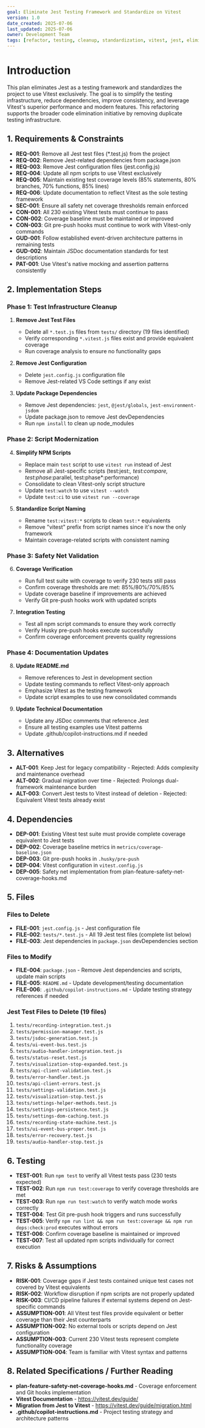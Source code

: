 ```yaml
---
goal: Eliminate Jest Testing Framework and Standardize on Vitest
version: 1.0
date_created: 2025-07-06
last_updated: 2025-07-06
owner: Development Team
tags: [refactor, testing, cleanup, standardization, vitest, jest, elimination]
---
```


# Introduction

This plan eliminates Jest as a testing framework and standardizes the project to use Vitest exclusively. The goal is to simplify the testing infrastructure, reduce dependencies, improve consistency, and leverage Vitest's superior performance and modern features. This refactoring supports the broader code elimination initiative by removing duplicate testing infrastructure.

## 1. Requirements & Constraints

- **REQ-001**: Remove all Jest test files (*.test.js) from the project
- **REQ-002**: Remove Jest-related dependencies from package.json
- **REQ-003**: Remove Jest configuration files (jest.config.js)
- **REQ-004**: Update all npm scripts to use Vitest exclusively
- **REQ-005**: Maintain existing test coverage levels (85% statements, 80% branches, 70% functions, 85% lines)
- **REQ-006**: Update documentation to reflect Vitest as the sole testing framework
- **SEC-001**: Ensure all safety net coverage thresholds remain enforced
- **CON-001**: All 230 existing Vitest tests must continue to pass
- **CON-002**: Coverage baseline must be maintained or improved
- **CON-003**: Git pre-push hooks must continue to work with Vitest-only commands
- **GUD-001**: Follow established event-driven architecture patterns in remaining tests
- **GUD-002**: Maintain JSDoc documentation standards for test descriptions
- **PAT-001**: Use Vitest's native mocking and assertion patterns consistently

## 2. Implementation Steps

### Phase 1: Test Infrastructure Cleanup
1. **Remove Jest Test Files**
   - Delete all `*.test.js` files from `tests/` directory (19 files identified)
   - Verify corresponding `*.vitest.js` files exist and provide equivalent coverage
   - Run coverage analysis to ensure no functionality gaps

2. **Remove Jest Configuration**
   - Delete `jest.config.js` configuration file
   - Remove Jest-related VS Code settings if any exist

3. **Update Package Dependencies**
   - Remove Jest dependencies: `jest`, `@jest/globals`, `jest-environment-jsdom`
   - Update package.json to remove Jest devDependencies
   - Run `npm install` to clean up node_modules

### Phase 2: Script Modernization  
4. **Simplify NPM Scripts**
   - Replace main `test` script to use `vitest run` instead of Jest
   - Remove all Jest-specific scripts (test:jest:*, test:compare, test:phase*:parallel, test:phase*:performance)
   - Consolidate to clean Vitest-only script structure
   - Update `test:watch` to use `vitest --watch`
   - Update `test:ci` to use `vitest run --coverage`

5. **Standardize Script Naming**
   - Rename `test:vitest:*` scripts to clean `test:*` equivalents
   - Remove "vitest" prefix from script names since it's now the only framework
   - Maintain coverage-related scripts with consistent naming

### Phase 3: Safety Net Validation
6. **Coverage Verification**
   - Run full test suite with coverage to verify 230 tests still pass
   - Confirm coverage thresholds are met: 85%/80%/70%/85%
   - Update coverage baseline if improvements are achieved
   - Verify Git pre-push hooks work with updated scripts

7. **Integration Testing**
   - Test all npm script commands to ensure they work correctly
   - Verify Husky pre-push hooks execute successfully
   - Confirm coverage enforcement prevents quality regressions

### Phase 4: Documentation Updates
8. **Update README.md**
   - Remove references to Jest in development section
   - Update testing commands to reflect Vitest-only approach
   - Emphasize Vitest as the testing framework
   - Update script examples to use new consolidated commands

9. **Update Technical Documentation**
   - Update any JSDoc comments that reference Jest
   - Ensure all testing examples use Vitest patterns
   - Update .github/copilot-instructions.md if needed

## 3. Alternatives

- **ALT-001**: Keep Jest for legacy compatibility - Rejected: Adds complexity and maintenance overhead
- **ALT-002**: Gradual migration over time - Rejected: Prolongs dual-framework maintenance burden  
- **ALT-003**: Convert Jest tests to Vitest instead of deletion - Rejected: Equivalent Vitest tests already exist

## 4. Dependencies

- **DEP-001**: Existing Vitest test suite must provide complete coverage equivalent to Jest tests
- **DEP-002**: Coverage baseline metrics in `metrics/coverage-baseline.json`
- **DEP-003**: Git pre-push hooks in `.husky/pre-push` 
- **DEP-004**: Vitest configuration in `vitest.config.js`
- **DEP-005**: Safety net implementation from plan-feature-safety-net-coverage-hooks.md

## 5. Files

### Files to Delete
- **FILE-001**: `jest.config.js` - Jest configuration file
- **FILE-002**: `tests/*.test.js` - All 19 Jest test files (complete list below)
- **FILE-003**: Jest dependencies in `package.json` devDependencies section

### Files to Modify  
- **FILE-004**: `package.json` - Remove Jest dependencies and scripts, update main scripts
- **FILE-005**: `README.md` - Update development/testing documentation
- **FILE-006**: `.github/copilot-instructions.md` - Update testing strategy references if needed

### Jest Test Files to Delete (19 files)
1. `tests/recording-integration.test.js`
2. `tests/permission-manager.test.js`  
3. `tests/jsdoc-generation.test.js`
4. `tests/ui-event-bus.test.js`
5. `tests/audio-handler-integration.test.js`
6. `tests/status-reset.test.js`
7. `tests/visualization-stop-expanded.test.js`
8. `tests/api-client-validation.test.js`
9. `tests/error-handler.test.js`
10. `tests/api-client-errors.test.js`
11. `tests/settings-validation.test.js`
12. `tests/visualization-stop.test.js`
13. `tests/settings-helper-methods.test.js`
14. `tests/settings-persistence.test.js`
15. `tests/settings-dom-caching.test.js`
16. `tests/recording-state-machine.test.js`
17. `tests/ui-event-bus-proper.test.js`
18. `tests/error-recovery.test.js`
19. `tests/audio-handler-stop.test.js`

## 6. Testing

- **TEST-001**: Run `npm test` to verify all Vitest tests pass (230 tests expected)
- **TEST-002**: Run `npm run test:coverage` to verify coverage thresholds are met
- **TEST-003**: Run `npm run test:watch` to verify watch mode works correctly
- **TEST-004**: Test Git pre-push hook triggers and runs successfully
- **TEST-005**: Verify `npm run lint && npm run test:coverage && npm run deps:check:prod` executes without errors
- **TEST-006**: Confirm coverage baseline is maintained or improved
- **TEST-007**: Test all updated npm scripts individually for correct execution

## 7. Risks & Assumptions

- **RISK-001**: Coverage gaps if Jest tests contained unique test cases not covered by Vitest equivalents
- **RISK-002**: Workflow disruption if npm scripts are not properly updated 
- **RISK-003**: CI/CD pipeline failures if external systems depend on Jest-specific commands
- **ASSUMPTION-001**: All Vitest test files provide equivalent or better coverage than their Jest counterparts
- **ASSUMPTION-002**: No external tools or scripts depend on Jest configuration
- **ASSUMPTION-003**: Current 230 Vitest tests represent complete functionality coverage
- **ASSUMPTION-004**: Team is familiar with Vitest syntax and patterns

## 8. Related Specifications / Further Reading

- **plan-feature-safety-net-coverage-hooks.md** - Coverage enforcement and Git hooks implementation
- **Vitest Documentation** - https://vitest.dev/guide/ 
- **Migration from Jest to Vitest** - https://vitest.dev/guide/migration.html
- **.github/copilot-instructions.md** - Project testing strategy and architecture patterns
